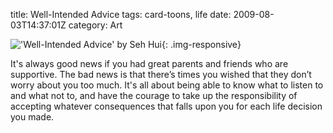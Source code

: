 title: Well-Intended Advice
tags: card-toons, life
date: 2009-08-03T14:37:01Z
category: Art

!['Well-Intended Advice' by Seh Hui]({filename}/images/2009/08/WellIntendedAdvice_small.jpg){: .img-responsive}

It's always good news if you had great parents and friends who are supportive. The bad news is that there’s times you wished that they don’t worry about you too much. It's all about being able to know what to listen to and what not to, and have the courage to take up the responsibility of accepting whatever consequences that falls upon you for each life decision you made.
